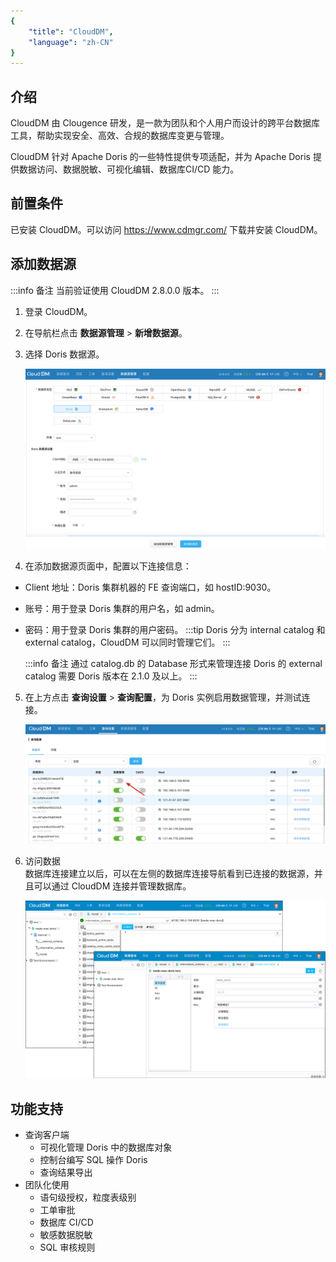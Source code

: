 ```yaml
---
{
    "title": "CloudDM",
    "language": "zh-CN"
}
---
```


## 介绍

CloudDM 由 Clougence 研发，是一款为团队和个人用户而设计的跨平台数据库工具，帮助实现安全、高效、合规的数据库变更与管理。

CloudDM 针对 Apache Doris 的一些特性提供专项适配，并为 Apache Doris 提供数据访问、数据脱敏、可视化编辑、数据库CI/CD 能力。

## 前置条件

已安装 CloudDM。可以访问 https://www.cdmgr.com/ 下载并安装 CloudDM。

## 添加数据源

:::info 备注
当前验证使用 CloudDM 2.8.0.0 版本。
:::

1. 登录 CloudDM。
2. 在导航栏点击 **数据源管理** > **新增数据源**。
3. 选择 Doris 数据源。

   ![添加数据源](/images/clouddm1-cn.png)

4. 在添加数据源页面中，配置以下连接信息：
  - Client 地址：Doris 集群机器的 FE 查询端口，如 hostID:9030。
  - 账号：用于登录 Doris 集群的用户名，如 admin。
  - 密码：用于登录 Doris 集群的用户密码。
    :::tip
    Doris 分为 internal catalog 和 external catalog，CloudDM 可以同时管理它们。
    :::

    :::info 备注
    通过 catalog.db 的 Database 形式来管理连接 Doris 的 external catalog 需要 Doris 版本在 2.1.0 及以上。
    :::

5. 在上方点击 **查询设置** > **查询配置**，为 Doris 实例启用数据管理，并测试连接。

   ![启用数据源](/images/clouddm2-cn.png)

6. 访问数据   
   数据库连接建立以后，可以在左侧的数据库连接导航看到已连接的数据源，并且可以通过 CloudDM 连接并管理数据库。

   ![建立连接](/images/clouddm3-cn.png)

## 功能支持

- 查询客户端
  - 可视化管理 Doris 中的数据库对象
  - 控制台编写 SQL 操作 Doris
  - 查询结果导出
- 团队化使用
  - 语句级授权，粒度表级别
  - 工单审批
  - 数据库 CI/CD
  - 敏感数据脱敏
  - SQL 审核规则

